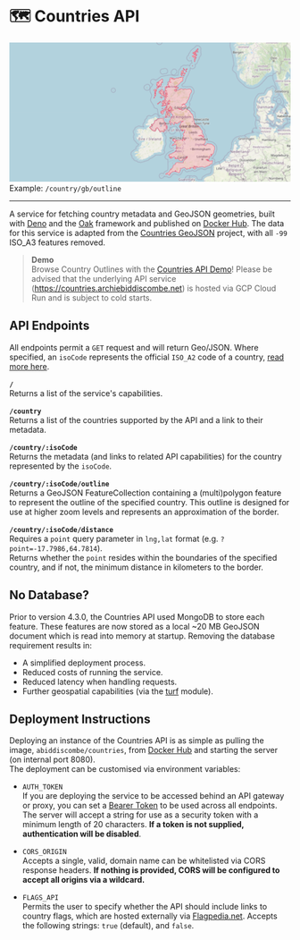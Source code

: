 # 🗺️ Countries API

![Example country outline for "gb", demonstrated on top of an OpenStreetMap basemap.](./media/banner.png)
Example: `/country/gb/outline`

---

A service for fetching country metadata and GeoJSON geometries, built with [Deno](https://deno.com/runtime) and the [Oak](https://oakserver.github.io/oak/) framework and published on [Docker Hub](https://hub.docker.com/r/abiddiscombe/countries). The data for this service is adapted from the [Countries GeoJSON](https://github.com/datasets/geo-countries) project, with all `-99` ISO_A3 features removed.

> **Demo**\
> Browse Country Outlines with the [Countries API Demo](https://countries-ui.pages.dev/)! Please be advised that the underlying API service (https://countries.archiebiddiscombe.net) is hosted via GCP Cloud Run and is subject to cold starts.

## API Endpoints
All endpoints permit a `GET` request and will return Geo/JSON. Where specified, an `isoCode` represents the official `ISO_A2` code of a country, [read more here](https://en.wikipedia.org/wiki/ISO_3166-1_alpha-3).


**`/`**\
Returns a list of the service's capabilities.

**`/country`**\
Returns a list of the countries supported by the API and a link to their metadata.

**`/country/:isoCode`**\
Returns the metadata (and links to related API capabilities) for the country represented by the `isoCode`.

**`/country/:isoCode/outline`**\
Returns a GeoJSON FeatureCollection containing a (multi)polygon feature to represent the outline of the specified country. This outline is designed for use at higher zoom levels and represents an approximation of the border.

**`/country/:isoCode/distance`**\
Requires a `point` query parameter in `lng,lat` format (e.g. `?point=-17.7986,64.7814`).\
Returns whether the `point` resides within the boundaries of the specified country, and if not, the minimum distance in kilometers to the border.

## No Database?
Prior to version 4.3.0, the Countries API used MongoDB to store each feature. These features are now stored as a local ~20 MB GeoJSON document which is read into memory at startup. Removing the database requirement results in:
- A simplified deployment process.
- Reduced costs of running the service.
- Reduced latency when handling requests.
- Further geospatial capabilities (via the [turf](https://turfjs.org/) module).

## Deployment Instructions
Deploying an instance of the Countries API is as simple as pulling the image, `abiddiscombe/countries`, from [Docker Hub](https://hub.docker.com/r/abiddiscombe/countries) and starting the server (on internal port 8080).\
The deployment can be customised via environment variables:

- `AUTH_TOKEN`\
If you are deploying the service to be accessed behind an API gateway or proxy, you can set a [Bearer Token](https://swagger.io/docs/specification/authentication/bearer-authentication/) to be used across all endpoints. The server will accept a string for use as a security token with a minimum length of 20 characters. **If a token is not supplied, authentication will be disabled**.

- `CORS_ORIGIN`\
Accepts a single, valid, domain name can be whitelisted via CORS response headers. **If nothing is provided, CORS will be configured to accept all origins via a wildcard.**

- `FLAGS_API`\
Permits the user to specify whether the API should include links to country flags, which are hosted externally via [Flagpedia.net](https://flagpedia.net/). Accepts the following strings: `true` (default), and `false`.
